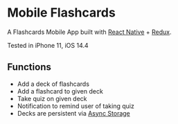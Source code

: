 # Mobile Flashcards
A Flashcards Mobile App built with [React Native](https://reactnavigation.org/) + [Redux](https://redux.js.org/).

Tested in iPhone 11, iOS 14.4

## Functions
* Add a deck of flashcards
* Add a flashcard to given deck
* Take quiz on given deck
* Notification to remind user of taking quiz
* Decks are persistent via [Async Storage](https://react-native-async-storage.github.io/async-storage/)

